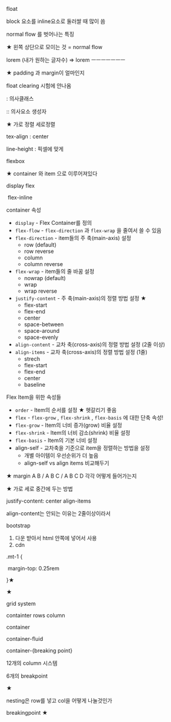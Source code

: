 float

block 요소를 inline요소로 둘러쌀 때 많이 씀

normal flow 를 벗어나는 특징

★ 왼쪽 상단으로 모이는 것 = normal flow



lorem (내가 원하는 글자수) => lorem ㅡㅡㅡㅡㅡㅡㅡ



★ padding 과 margin이 얼마인지

float clearing  시험에 안나옴

: 의사클래스

:: 의사요소  생성자

★ 가로 정렬 세로정렬

tex-align : center

line-height : 픽셀에 맞게



flexbox

★ container 와 item 으로 이루어져있다

display flex

​			flex-inline 

container 속성

- `display` - Flex Container를 정의
- `flex-flow` - `flex-direction` 과 `flex-wrap` 을 줄여서 쓸 수 있음
- `flex-direction` - item들의 주 축(main-axis) 설정
  - row (default)
  - row reverse
  - column
  - column reverse
- `flex-wrap` - item들의 줄 바꿈 설정
  - nowrap (default)
  - wrap
  - wrap reverse
- `justify-content` - 주 축(main-axis)의 정렬  방법 설정 ★
  - flex-start
  - flex-end
  - center
  - space-between
  - space-around
  - space-evenly
- `align-content` - 교차 축(cross-axis)의 정렬 방법 설정 (2줄 이상)
- `align-items` - 교차 축(cross-axis)의 정렬 방법 설정 (1줄)
  - strech
  - flex-start
  - flex-end
  - center
  - baseline



Flex Item을 위한 속성들
- `order` - Item의 순서를 설정 ★ 헷갈리기 좋음
- `flex` - `flex-grow` , `flex-shrink` , `flex-basis` 에 대한 단축 속성!
- `flex-grow` - Item의 너비 증가(grow) 비율 설정
- `flex-shrink` - Item의 너비 감소(shrink) 비율 설정
- `flex-basis` - Item의 기본 너비 설정
- align-self - 교차축을 기준으로 item을 정렬하는 방법을 설정
  - 개별 아이템이 우선순위가 더 높음
  - align-self vs align items 비교해두기

★ margin  A B / A  B C / A B C D 각각 어떻게 들어가는지

 

★ 가로 세로 중간에 두는 방법

justify-content: center
align-items

align-content는 안되는 이유는 2줄이상이라서



bootstrap

1. 다운 받아서 html 안쪽에 넣어서 사용
2. cdn 



.mt-1 {

​	margin-top: 0.25rem

}★



★

grid system

containter rows column

container

container-fluid

container-{breaking point}

12개의 column 시스템

6개의 breakpoint

★



nesting은 row를 넣고 col을 어떻게 나눌것인가



breakingpoint ★

